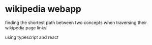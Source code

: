 # wikipedia webapp

finding the shortest path between two concepts when traversing their wikipedia page links!

using typescript and react 
